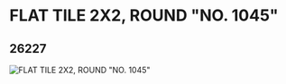 # FLAT TILE 2X2, ROUND "NO. 1045"
## 26227
![FLAT TILE 2X2, ROUND "NO. 1045"](https://lc-www-live-s.legocdn.com/media/bricks/5/2/6146745.jpg)